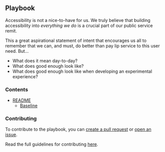 ## Playbook

Accessibility is not a nice-to-have for us. We truly believe that building accessibility into _everything we do_ is a crucial part of our public service remit.

This a great aspirational statement of intent that encourages us all to remember that we can, and must, do better than pay lip service to this user need. But...

* What does it mean day-to-day?
* What does good enough look like?
* What does good enough look like when developing an experimental experience?

### Contents
- [README](https://github.com/bbc/news-apps-playbook/blob/master/git/README.md)
  - [Baseline](https://github.com/bbc/news-apps-playbook/blob/master/git/commit-messages.md)

### Contributing
To contribute to the playbook, you can [create a pull request](https://github.com/bbc/news-apps-playbook/pull/new/master) or [open an issue](https://github.com/bbc/news-apps-playbook/issues).

Read the full guidelines for contributing [here](https://github.com/bbc/news-apps-playbook/blob/master/CONTRIBUTING.md).
